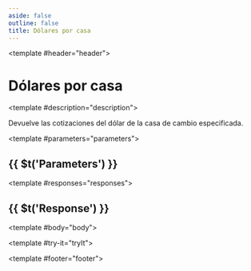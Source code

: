 ```yaml
---
aside: false
outline: false
title: Dólares por casa
---
```


<script setup>
import { useRoute, useData } from 'vitepress'

const route = useRoute()

const { isDark } = useData()
</script>

<OAPath method="GET" id="get-cotizaciones-dolares-casa">

<template #header="header">

# Dólares por casa

</template>

<template #description="description">

Devuelve las cotizaciones del dólar de la casa de cambio especificada.

<!--@include: ./parts/get-cotizaciones-dolares-casa-description-after.md -->

</template>

<template #parameters="parameters">

## {{ $t('Parameters') }}

<OAParameters operation-id="get-cotizaciones-dolares-casa" :parameters="parameters.parameters" />

</template>

<template #responses="responses">

## {{ $t('Response') }}

<OAResponses :responses="responses.responses" :schema="responses.schema" :responseType="responses.responseType" :isDark="isDark">

<template #body="body">

<OAResponseBody :schema="body.schema" :responseType="body.responseType" />

</template>

</OAResponses>

</template>

<template #try-it="tryIt">

<OATryWithVariables :operation-id="tryIt.operationId" :method="tryIt.method" :path="tryIt.path" :baseUrl="tryIt.baseUrl" :isDark="isDark" />

</template>

<template #footer="footer">

<OAFooter />

<!--@include: ./parts/get-cotizaciones-dolares-casa-footer.md -->

</template>

</OAPath>
